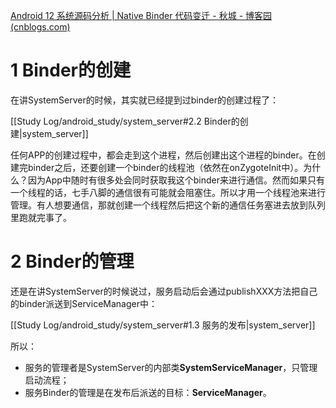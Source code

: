 [Android 12 系统源码分析 | Native Binder 代码变迁 - 秋城 - 博客园 (cnblogs.com)](https://www.cnblogs.com/wanghongzhu/p/15551978.html)

# 1 Binder的创建

在讲SystemServer的时候，其实就已经提到过binder的创建过程了：

[[Study Log/android_study/system_server#2.2 Binder的创建|system_server]]

任何APP的创建过程中，都会走到这个进程，然后创建出这个进程的binder。在创建完binder之后，还要创建一个binder的线程池（依然在onZygoteInit中）。为什么？因为App中随时有很多处会同时获取我这个binder来进行通信。然而如果只有一个线程的话，七手八脚的通信很有可能就会阻塞住。所以才用一个线程池来进行管理。有人想要通信，那就创建一个线程然后把这个新的通信任务塞进去放到队列里跑就完事了。

# 2 Binder的管理

还是在讲SystemServer的时候说过，服务启动后会通过publishXXX方法把自己的binder派送到ServiceManager中：

[[Study Log/android_study/system_server#1.3 服务的发布|system_server]]

所以：

* 服务的管理者是SystemServer的内部类**SystemServiceManager**，只管理启动流程；
* 服务Binder的管理是在发布后派送的目标：**ServiceManager**。